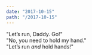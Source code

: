 ```yaml
---
date: "2017-10-15"
path: "/2017-10-15"
---
```


"Let’s run, Daddy. Go!"  
"No, you need to hold my hand."  
"Let’s run _and_ hold hands!"
